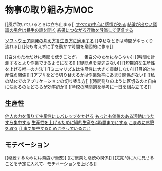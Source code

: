 # 物事の取り組み方MOC

[[風が吹いているときは立ち止まる]]
[すべての中心に感情がある](すべての中心に感情がある.md)
[結論が出ない議論の場合は相手の話を聞く](結論が出ない議論の場合は相手の話を聞く.md)
[結果につながる行動を評価して促進する](結果につながる行動を評価して促進する.md)

[ソフトウェア開発の考え方を生き方に適用する](ソフトウェア開発の考え方を生き方に適用する.md)
[[幸せなときは時間がゆっくり流れる]]
[[何も考えずに手を動かす時間を意図的に作る]]

[[自分のためだけに時間を使うことが、一番自分のためにならない]]
[[時間を計測するとより作業できるようになる]]
[[疑問点を見逃さない]]
[[短期的な生産性を上げる唯一の方法]]
[[ミニマリズムは生産性に大きく貢献しない]]
[[目的と生産性の関係]]
[[アプリをどう切り替えるかは作業効率にあまり関係がない]]
[[私のMacでのアプリケーションの切り替え方]]
[[時間割りのように区切るのと自由に決めるのはどちらが効率的か]]
[[学校の時間割を参考に一日を組み立てる]]

## 生産性

[他人の力を借りて生産性にレバレッジをかける](他人の力を借りて生産性にレバレッジをかける.md)
[もっとも価値のある活動にひたすら集中する](もっとも価値のある活動にひたすら集中する.md)
[生産性を上げるために知的生産を4時間までにする](生産性を上げるために知的生産を4時間までにする.md)
[こまめに休憩を取る](こまめに休憩を取る.md)
[仕事で集中するためにやっていること](仕事で集中するためにやっていること.md)

## モチベーション

[[継続するためには頻度が重要]]
[[ご褒美と継続の関係]]
[[定期的に人に見せることを予定に入れて、モチベーションを上げる]]